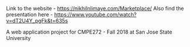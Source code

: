 Link to the website - https://nikhilnlimaye.com/Marketplace/
Also find the presentation here - https://www.youtube.com/watch?v=dT2U4Y_pgFk&t=635s 

A web application project for CMPE272 - Fall 2018 at San Jose State University
